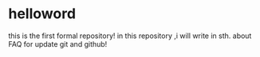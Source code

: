 # helloword
this is the first formal repository!
in this repository ,i will write in sth. about FAQ for update git and github!
